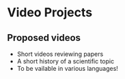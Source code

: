 # Video Projects

## Proposed videos
- Short videos reviewing papers
- A short history of a scientific topic
- To be vailable in various languages!
